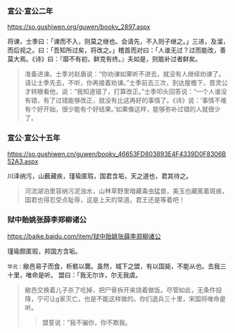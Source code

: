 ### 宣公·宣公二年
https://so.gushiwen.org/guwen/bookv_2897.aspx

将谏，士季曰：「谏而不入，则莫之继也。会请先，不入则子继之。」三进，及溜，而后视之。曰：「吾知所过矣，将改之。」稽首而对曰：「人谁无过？过而能改，善莫大焉。《诗》曰：『靡不有初，鲜克有终。』夫如是，则能补过者鲜矣。
>准备进谏。士季对赵盾说：“你劝谏如果听不进去，就没有人继续劝谏了。请让士季先去，不听，你再接着劝谏。”士季前去三次，到达屋檐下，晋灵公才转眼看他，说：“我知道错了，打算改正。”士季叩头回答说：“一个人谁没有错，有了过错能够改正，就没有比这再好的事情了。《诗》说：‘事情不难有个好开始，很少能有个好结果。’如果像这样，能够弥补过错的人就很少了。

### 宣公·宣公十五年
https://so.gushiwen.cn/guwen/bookv_46653FD803893E4F4339D0F8306B52A3.aspx

川泽纳污，山薮藏疾，瑾瑜匿瑕，国君含垢，天之道也，君其待之。
>河流湖泊里容纳污泥浊水，山林草野里暗藏毒虫猛兽，美玉也藏匿着斑痕，国君也得忍受点耻辱，这是上天的常道。君王还是等着吧！

### 狱中贻姚张薛李郑柳诸公
https://baike.baidu.com/item/狱中贻姚张薛李郑柳诸公

瑾瑜颇匿瑕，邦国方含垢。

`华元：`敝邑易子而食，析骸以爨。虽然，城下之盟，有以国毙，不能从也。去我三十里，唯命是听。
盟曰：「我无尔诈，尔无我虞。
>敝邑交换着儿子杀了吃掉，把尸骨拆开来烧着做饭。尽管如此，无条件投降，宁可让g家灭亡，也是不能这样做的。你们退兵三十里，宋国将唯命是听。
>>盟誓说：“我不骗你，你不欺我。
